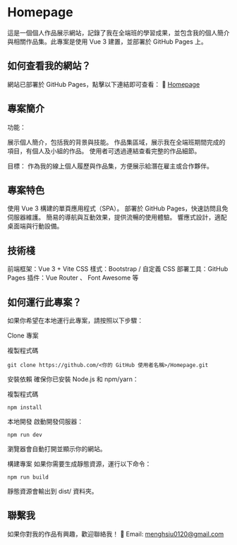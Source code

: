 # Homepage

這是一個個人作品展示網站，記錄了我在全端班的學習成果，並包含我的個人簡介與相關作品集。此專案是使用 Vue 3 建置，並部署於 GitHub Pages 上。

## 如何查看我的網站？

網站已部署於 GitHub Pages，點擊以下連結即可查看：
🔗 [Homepage](https://meng-hsiu.github.io/Homepage/)

## 專案簡介

功能：

展示個人簡介，包括我的背景與技能。
作品集區域，展示我在全端班期間完成的項目，有個人及小組的作品。
使用者可透過連結查看完整的作品細節。

目標：
作為我的線上個人履歷與作品集，方便展示給潛在雇主或合作夥伴。

## 專案特色

使用 Vue 3 構建的單頁應用程式（SPA）。
部署於 GitHub Pages，快速訪問且免伺服器維護。
簡易的導航與互動效果，提供流暢的使用體驗。
響應式設計，適配桌面端與行動設備。

## 技術棧

前端框架：Vue 3 + Vite
CSS 樣式：Bootstrap / 自定義 CSS
部署工具：GitHub Pages
插件：Vue Router 、 Font Awesome 等

## 如何運行此專案？

如果你希望在本地運行此專案，請按照以下步驟：

Clone 專案

複製程式碼

```
git clone https://github.com/<你的 GitHub 使用者名稱>/Homepage.git
```

安裝依賴 確保你已安裝 Node.js 和 npm/yarn：

複製程式碼

```
npm install
```

本地開發 啟動開發伺服器：

```
npm run dev
```

瀏覽器會自動打開並顯示你的網站。

構建專案 如果你需要生成靜態資源，運行以下命令：

```
npm run build
```

靜態資源會輸出到 dist/ 資料夾。

## 聯繫我

如果你對我的作品有興趣，歡迎聯絡我！
📧 Email: menghsiu0120@gmail.com
